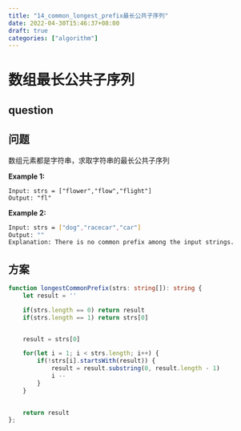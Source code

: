 ```yaml
---
title: "14_common_longest_prefix最长公共子序列"
date: 2022-04-30T15:46:37+08:00
draft: true
categories: ["algorithm"]
---
```












# 数组最长公共子序列



## question



## 问题



数组元素都是字符串，求取字符串的最长公共子序列



**Example 1:**

```
Input: strs = ["flower","flow","flight"]
Output: "fl"
```

**Example 2:**

```bash
Input: strs = ["dog","racecar","car"]
Output: ""
Explanation: There is no common prefix among the input strings.
```



## 方案




```typescript
function longestCommonPrefix(strs: string[]): string {
    let result = ''

    if(strs.length == 0) return result
    if(strs.length == 1) return strs[0]


    result = strs[0]

    for(let i = 1; i < strs.length; i++) {
        if(!strs[i].startsWith(result)) {
            result = result.substring(0, result.length - 1)
            i --
        }
    }

    
    return result
};
```


### 
